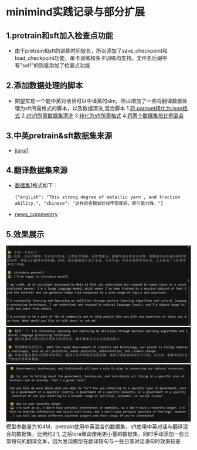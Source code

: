 # minimind实践记录与部分扩展
## 1.pretrain和sft加入检查点功能
- 由于pretrain和sft的训练时间较长，所以添加了save_checkpoint和load_checkpoint功能，单卡训练和多卡训练均支持。文件名后缀中有"self"的则是添加了检查点功能
## 2.添加数据处理的脚本
- 期望实现一个能中英对话且可以中译英的slm，所以增加了一些将翻译数据处理为sft所需格式的脚本，以及数据清洗,混合脚本
1.[将.parquet转化为.json格式](https://github.com/Churchya/minimind_prac/blob/master/data_clean.py)
2.[对sft所需数据集清洗](https://github.com/Churchya/minimind_prac/blob/master/data_clean.py)
3.[转化为sft所需格式](https://github.com/Churchya/minimind_prac/blob/master/sft_trans.py)
4.[将两个数据集按比例混合](https://github.com/Churchya/minimind_prac/blob/master/shuffle_data.py)
## 3.中英pretrain&sft数据集来源
- [jiarui1](https://huggingface.co/datasets/jiarui1/Minimind_train_dataset)
## 4.翻译数据集来源
- [数据集1](https://aistudio.baidu.com/datasetdetail/209041)格式如下：
  ```
  {"english": "This strong degree of metallic yarn , and traction ability.", "chinese": "这样的金银丝纱线牢固度好，牵引能力强。"}
  ```
- [news_commentry](https://huggingface.co/datasets/Helsinki-NLP/news_commentary/viewer/en-zh/train)
## 5.效果展示
![image](https://github.com/Churchya/minimind_prac/blob/master/images/1.png)
![image](https://github.com/Churchya/minimind_prac/blob/master/images/3.png)
![image](https://github.com/Churchya/minimind_prac/blob/master/images/4.png)
模型参数量为104M，pretrain使用中英混合的数据集，sft使用中英对话与翻译混合的数据集，比例约2:1, 之后lora微调使用更小量的数据集，同时手动添加一些日常短句的翻译文本，因为发现模型在翻译短句与一些日常对话语句时效果较差


